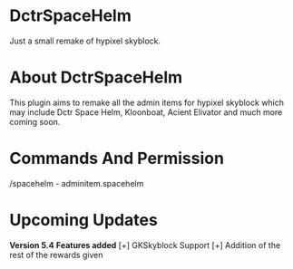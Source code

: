 # DctrSpaceHelm
Just a small remake of hypixel skyblock.

# About DctrSpaceHelm
This plugin aims to remake all the admin items for hypixel skyblock which may include Dctr Space Helm, Kloonboat, Acient Elivator and much more coming soon.

# Commands And Permission
/spacehelm <player> - adminitem.spacehelm

# Upcoming Updates
**Version 5.4**
  **Features added**
  [+] GKSkyblock Support
  [+] Addition of the rest of the rewards given
